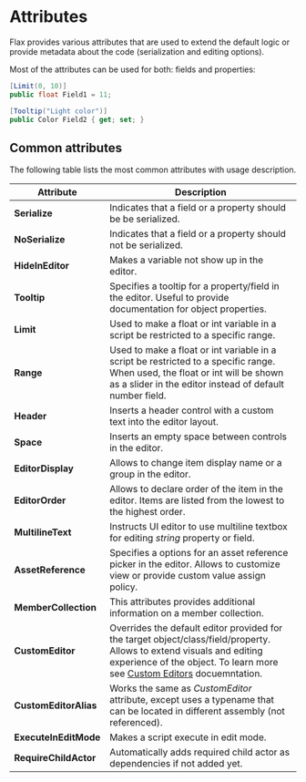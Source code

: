 # Attributes

Flax provides various attributes that are used to extend the default logic or provide metadata about the code (serialization and editing options).

Most of the attributes can be used for both: fields and properties:

```cs
[Limit(0, 10)]
public float Field1 = 11;

[Tooltip("Light color")]
public Color Field2 { get; set; }
```

## Common attributes

The following table lists the most common attributes with usage description.

| Attribute | Description |
|--------|--------|
| **Serialize** | Indicates that a field or a property should be be serialized. |
| **NoSerialize** | Indicates that a field or a property should not be serialized. |
| **HideInEditor** | Makes a variable not show up in the editor. |
| **Tooltip** | Specifies a tooltip for a property/field in the editor. Useful to provide documentation for object properties. |
| **Limit** |  Used to make a float or int variable in a script be restricted to a specific range. |
| **Range** | Used to make a float or int variable in a script be restricted to a specific range. When used, the float or int will be shown as a slider in the editor instead of default number field. |
| **Header** | Inserts a header control with a custom text into the editor layout. |
| **Space** | Inserts an empty space between controls in the editor. |
| **EditorDisplay** | Allows to change item display name or a group in the editor. |
| **EditorOrder** | Allows to declare order of the item in the editor. Items are listed from the lowest to the highest order. |
| **MultilineText** | Instructs UI editor to use multiline textbox for editing *string* property or field. |
| **AssetReference** | Specifies a options for an asset reference picker in the editor. Allows to customize view or provide custom value assign policy. |
| **MemberCollection** | This attributes provides additional information on a member collection. |
| **CustomEditor** | Overrides the default editor provided for the target object/class/field/property. Allows to extend visuals and editing experience of the object. To learn more see [Custom Editors](custom-editors/index.md) docuemntation. |
| **CustomEditorAlias** | Works the same as *CustomEditor* attribute, except uses a typename that can be located in different assembly (not referenced). |
| **ExecuteInEditMode** | Makes a script execute in edit mode. |
| **RequireChildActor** | Automatically adds required child actor as dependencies if not added yet. |
